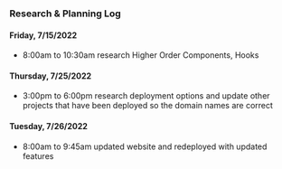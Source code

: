 ### Research & Planning Log

#### Friday, 7/15/2022
* 8:00am to 10:30am research Higher Order Components, Hooks 
#### Thursday, 7/25/2022
* 3:00pm to 6:00pm research deployment options and update other projects that have been deployed so the domain names are correct

#### Tuesday, 7/26/2022
* 8:00am to 9:45am updated website and redeployed with updated features